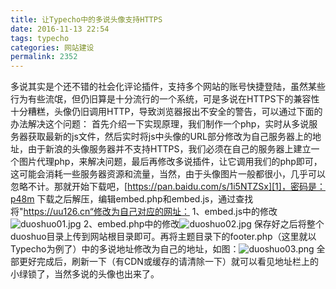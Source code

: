 ```yaml
---
title: 让Typecho中的多说头像支持HTTPS
date: 2016-11-13 22:54
tags: typecho
categories: 网站建设
permalink: 2352
---
```


多说其实是个还不错的社会化评论插件，支持多个网站的账号快捷登陆，虽然某些行为有些流氓，但仍旧算是十分流行的一个系统，可是多说在HTTPS下的兼容性十分糟糕，头像仍旧调用HTTP，导致浏览器报出不安全的警告，可以通过下面的办法解决这个问题：
首先介绍一下实现原理，我们制作一个php，实时从多说服务器获取最新的js文件，然后实时将js中头像的URL部分修改为自己服务器上的地址，由于新浪的头像服务器并不支持HTTPS，我们必须在自己的服务器上建立一个图片代理php，来解决问题，最后再修改多说插件，让它调用我们的php即可，这可能会消耗一些服务器资源和流量，当然，由于头像图片一般都很小，几乎可以忽略不计。<!--more-->那就开始下载吧，[https://pan.baidu.com/s/1i5NTZSx][1]，密码是：p48m
下载之后解压，编辑embed.php和embed.js，通过查找将"https://uu126.cn“修改为自己对应的网址：
1、embed.js中的修改![duoshuo01.jpg][2]
2、embed.php中的修改![duoshuo02.jpg][3]
保存好之后将整个duoshuo目录上传到网站根目录即可。再将主题目录下的footer.php（这里就以Typecho为例了）中的多说地址修改为自己的地址，如图：![duoshuo03.png][4]
全部更好完成后，刷新一下（有CDN或缓存的请清除一下）就可以看见地址栏上的小绿锁了，当然多说的头像也出来了。


  [1]: https://pan.baidu.com/s/1i5NTZSx
  [2]: https://cdn.uu126.cn/usr/uploads/2016/11/2908937494.jpg
  [3]: https://cdn.uu126.cn/usr/uploads/2016/11/526624769.jpg
  [4]: https://cdn.uu126.cn/usr/uploads/2016/11/375246450.png